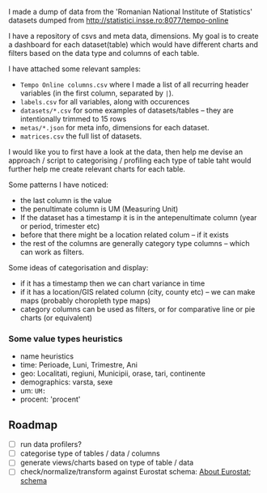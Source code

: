 I made a dump of data from  the 'Romanian National Institute of Statistics' datasets dumped from http://statistici.insse.ro:8077/tempo-online

I have a repository of csvs and meta data, dimensions. My goal is to create a dashboard for each dataset(table) which would have different charts and filters based on the data type and columns of each table.

I have attached some relevant samples:
- `Tempo Online columns.csv` where I made a list of all recurring header variables (in the first column, separated by `|`).
- `labels.csv` for all variables, along with occurences
- `datasets/*.csv` for some examples of datasets/tables – they are intentionally trimmed to 15 rows 
- `metas/*.json` for meta info, dimensions for each dataset.
- `matrices.csv` the full list of datasets.

I would like you to first have a look at the data, then help me devise an approach / script to categorising / profiling each type of table taht would further help me create relevant charts for each table.

Some patterns I have noticed: 
- the last column is the value
- the penultimate column is UM (Measuring Unit)
- If the dataset has a timestamp it is in the antepenultimate column (year or period, trimester etc)
- before that there might be a location related colum – if it exists
- the rest of the columns are generally category type columns – which can work as filters.

Some ideas of categorisation and display:
- if it has a timestamp then we can chart variance in time
- if it has a location/GIS related column (city, county etc) – we can make maps (probably choropleth type maps)
- category columns can be used as filters, or for comparative line or pie charts (or equivalent)

### Some value types heuristics
- name heuristics
- time: Perioade, Luni, Trimestre, Ani
- geo: Localitati, regiuni, Municipii, orase, tari, continente
- demographics: varsta, sexe
- um: `UM: `
- procent: 'procent'


## Roadmap
- [ ] run data profilers?
- [ ] categorise type of tables / data / columns
- [ ] generate views/charts based on type of table / data
- [ ] check/normalize/transform against Eurostat schema: [About Eurostat](https://ec.europa.eu/eurostat/data/database); [schema](https://ec.europa.eu/eurostat/cache/metadata/en/)
